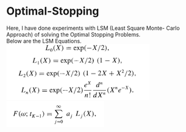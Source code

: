 # Optimal-Stopping
Here, I have done experiments with LSM (Least Square Monte- Carlo Approach) of solving the Optimal Stopping Problems.<br>
Below are the LSM Equations.<br>
<img src = "./assets/LSM-1.png"/><br>
<img src = "./assets/LSM-2.png"/><br>
